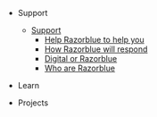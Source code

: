 - Support

    - [Support](support/)
        - [Help Razorblue to help you](support/help-razorblue.md)
        - [How Razorblue will respond](support/how-razorblue-will-respond.md)
        - [Digital or Razorblue](support/Digital-or-Razorblue.md)
        - [Who are Razorblue](support/who-are-razorblue.md)
- Learn


- Projects
